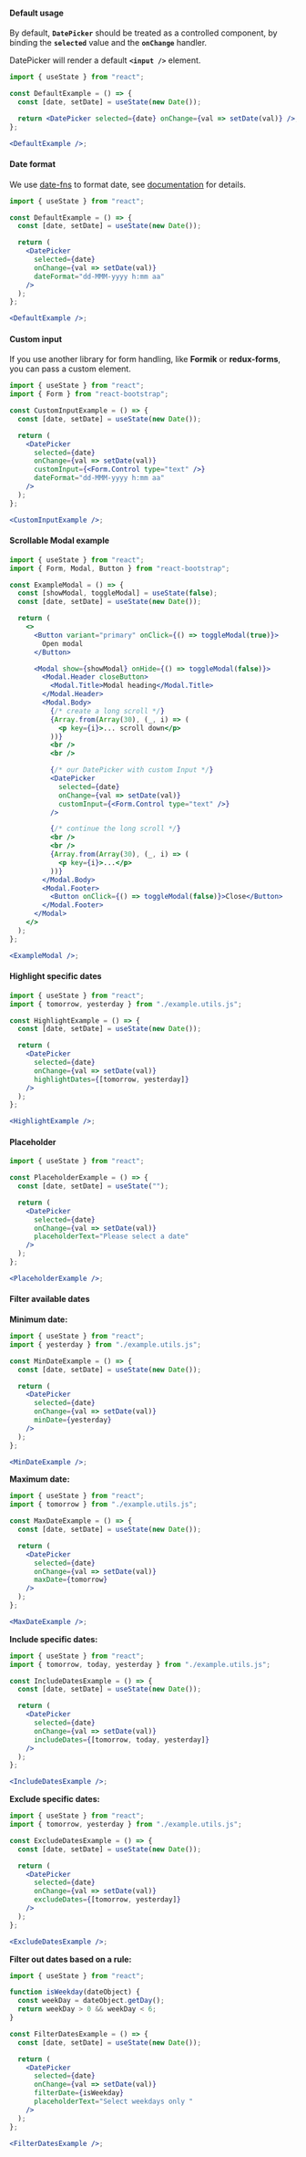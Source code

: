 #### **Default usage**

By default, **`DatePicker`** should be treated as a controlled component, by binding the **`selected`** value and the **`onChange`** handler.

DatePicker will render a default **`<input />`** element.

```jsx
import { useState } from "react";

const DefaultExample = () => {
  const [date, setDate] = useState(new Date());

  return <DatePicker selected={date} onChange={val => setDate(val)} />;
};

<DefaultExample />;
```

#### **Date format**

We use [date-fns](https://date-fns.org/) to format date, see [documentation](https://date-fns.org/v2.0.0-alpha.23/docs/format) for details.

```jsx
import { useState } from "react";

const DefaultExample = () => {
  const [date, setDate] = useState(new Date());

  return (
    <DatePicker
      selected={date}
      onChange={val => setDate(val)}
      dateFormat="dd-MMM-yyyy h:mm aa"
    />
  );
};

<DefaultExample />;
```

#### **Custom input**

If you use another library for form handling, like **Formik** or **redux-forms**, you can pass a custom element.

```jsx
import { useState } from "react";
import { Form } from "react-bootstrap";

const CustomInputExample = () => {
  const [date, setDate] = useState(new Date());

  return (
    <DatePicker
      selected={date}
      onChange={val => setDate(val)}
      customInput={<Form.Control type="text" />}
      dateFormat="dd-MMM-yyyy h:mm aa"
    />
  );
};

<CustomInputExample />;
```

#### **Scrollable Modal example**

```jsx
import { useState } from "react";
import { Form, Modal, Button } from "react-bootstrap";

const ExampleModal = () => {
  const [showModal, toggleModal] = useState(false);
  const [date, setDate] = useState(new Date());

  return (
    <>
      <Button variant="primary" onClick={() => toggleModal(true)}>
        Open modal
      </Button>

      <Modal show={showModal} onHide={() => toggleModal(false)}>
        <Modal.Header closeButton>
          <Modal.Title>Modal heading</Modal.Title>
        </Modal.Header>
        <Modal.Body>
          {/* create a long scroll */}
          {Array.from(Array(30), (_, i) => (
            <p key={i}>... scroll down</p>
          ))}
          <br />
          <br />

          {/* our DatePicker with custom Input */}
          <DatePicker
            selected={date}
            onChange={val => setDate(val)}
            customInput={<Form.Control type="text" />}
          />

          {/* continue the long scroll */}
          <br />
          <br />
          {Array.from(Array(30), (_, i) => (
            <p key={i}>...</p>
          ))}
        </Modal.Body>
        <Modal.Footer>
          <Button onClick={() => toggleModal(false)}>Close</Button>
        </Modal.Footer>
      </Modal>
    </>
  );
};

<ExampleModal />;
```

#### **Highlight specific dates**

```jsx
import { useState } from "react";
import { tomorrow, yesterday } from "./example.utils.js";

const HighlightExample = () => {
  const [date, setDate] = useState(new Date());

  return (
    <DatePicker
      selected={date}
      onChange={val => setDate(val)}
      highlightDates={[tomorrow, yesterday]}
    />
  );
};

<HighlightExample />;
```

#### **Placeholder**

```jsx
import { useState } from "react";

const PlaceholderExample = () => {
  const [date, setDate] = useState("");

  return (
    <DatePicker
      selected={date}
      onChange={val => setDate(val)}
      placeholderText="Please select a date"
    />
  );
};

<PlaceholderExample />;
```

#### **Filter available dates**

**Minimum date:**

```jsx
import { useState } from "react";
import { yesterday } from "./example.utils.js";

const MinDateExample = () => {
  const [date, setDate] = useState(new Date());

  return (
    <DatePicker
      selected={date}
      onChange={val => setDate(val)}
      minDate={yesterday}
    />
  );
};

<MinDateExample />;
```

**Maximum date:**

```jsx
import { useState } from "react";
import { tomorrow } from "./example.utils.js";

const MaxDateExample = () => {
  const [date, setDate] = useState(new Date());

  return (
    <DatePicker
      selected={date}
      onChange={val => setDate(val)}
      maxDate={tomorrow}
    />
  );
};

<MaxDateExample />;
```

**Include specific dates:**

```jsx
import { useState } from "react";
import { tomorrow, today, yesterday } from "./example.utils.js";

const IncludeDatesExample = () => {
  const [date, setDate] = useState(new Date());

  return (
    <DatePicker
      selected={date}
      onChange={val => setDate(val)}
      includeDates={[tomorrow, today, yesterday]}
    />
  );
};

<IncludeDatesExample />;
```

**Exclude specific dates:**

```jsx
import { useState } from "react";
import { tomorrow, yesterday } from "./example.utils.js";

const ExcludeDatesExample = () => {
  const [date, setDate] = useState(new Date());

  return (
    <DatePicker
      selected={date}
      onChange={val => setDate(val)}
      excludeDates={[tomorrow, yesterday]}
    />
  );
};

<ExcludeDatesExample />;
```

**Filter out dates based on a rule:**

```jsx
import { useState } from "react";

function isWeekday(dateObject) {
  const weekDay = dateObject.getDay();
  return weekDay > 0 && weekDay < 6;
}

const FilterDatesExample = () => {
  const [date, setDate] = useState(new Date());

  return (
    <DatePicker
      selected={date}
      onChange={val => setDate(val)}
      filterDate={isWeekday}
      placeholderText="Select weekdays only "
    />
  );
};

<FilterDatesExample />;
```

